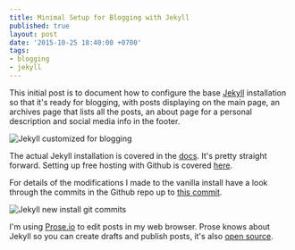 ```yaml
---
title: Minimal Setup for Blogging with Jekyll
published: true
layout: post
date: '2015-10-25 18:40:00 +0700'
tags:
- blogging
- jekyll
---
```


This initial post is to document how to configure the base [Jekyll](http://jekyllrb.com/) installation so that it's ready for blogging, with posts displaying on the main page, an archives page that lists all the posts, an about page for a personal description and social media info in the footer.

![Jekyll customized for blogging]({{site.baseurl}}/assets/images/customized-jekyll-for-blogging.png)

The actual Jekyll installation is covered in the [docs](http://jekyllrb.com/docs/quickstart/). It's pretty straight forward. Setting up free hosting with Github is covered [here](https://help.github.com/articles/using-jekyll-with-pages/).

For details of the modifications I made to the vanilla install have a look through the commits in the Github repo up to [this commit](https://github.com/mjgs/mjgs.github.io/commit/adf2a56ddf5427029ae0c65fe300e6e2a4366117).

![Jekyll new install git commits]({{site.baseurl}}/assets/images/github-jekyll-new-install-commits.png)

I'm using [Prose.io](http://prose.io/) to edit posts in my web browser. Prose knows about Jekyll so you can create drafts and publish posts, it's also [open source](https://github.com/prose/prose).